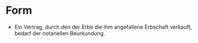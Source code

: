 # Form

- Ein Vertrag, durch den der Erbe die ihm angefallene Erbschaft verkauft, bedarf der notariellen Beurkundung.

